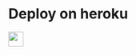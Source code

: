 # Deploy on heroku


<a href="https://dashboard.heroku.com/new?template=https://github.com/brucewaynepioneer/string">
     <img height="30px" src="https://img.shields.io/badge/Deploy%20To%20Heroku-blueviolet?style=for-the-badge&logo=heroku">
  </a>
